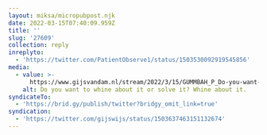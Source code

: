 ```yaml
---
layout: miksa/micropubpost.njk
date: 2022-03-15T07:40:09.959Z
title: ''
slug: '27609'
collection: reply
inreplyto:
  - 'https://twitter.com/PatientObserve1/status/1503530092919545856'
media:
  - value: >-
      https://www.gijsvandam.nl/stream/2022/3/15/GUMMBAH_P_Do-you-want-to-whine.gif
    alt: Do you want to whine about it or solve it? Whine about it.
syndicateTo:
  - 'https://brid.gy/publish/twitter?bridgy_omit_link=true'
syndication:
  - 'https://twitter.com/gijswijs/status/1503637463151132674'
---
```


